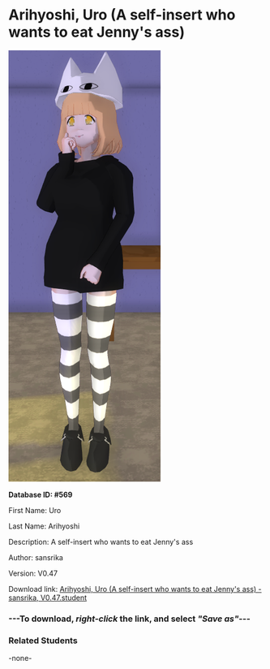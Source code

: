 # Arihyoshi, Uro (A self-insert who wants to eat Jenny's ass)

<img src="Files/Arihyoshi, Uro (A self-insert who wants to eat Jenny's ass).png" title="Arihyoshi, Uro (A self-insert who wants to eat Jenny's ass) - sansrika, V0.47">

**Database ID: #569**

First Name: Uro

Last Name: Arihyoshi

Description: A self-insert who wants to eat Jenny's ass

Author: sansrika

Version: V0.47

Download link: <a href="https://raw.githubusercontent.com/Arbiter1223/Daigaku-Gurashi-Custom-Students/master/Students/Files/Arihyoshi%2C%20Uro%20(A%20self-insert%20who%20wants%20to%20eat%20Jenny's%20ass)%20-%20sansrika%2C%20V0.47.student">Arihyoshi, Uro (A self-insert who wants to eat Jenny's ass) - sansrika, V0.47.student</a>

### ---**To download, _right-click_ the link, and select _"Save as"_**---

### Related Students

-none-
